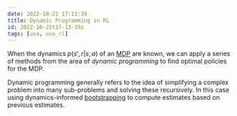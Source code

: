 ```yaml
---
date: 2022-10-21 17:13:39
title: Dynamic Programming in RL
id: 2022-10-21t17-13-39z
tags: [uva, uva_rl]
---
```


When the dynamics $p(s', r | s, a)$ of an [MDP](./2022-10-21t12-12-18z.md) are
known, we can apply a series of methods from the area of _dynamic programming_
to find optimal policies for the MDP.

Dynamic programming generally refers to the idea of simplifying a complex
problem into many sub-problems and solving these recursively. In this case using
dynamics-informed [bootstrapping](./2022-10-22t10-56-02z.md) to compute
estimates based on previous estimates.
